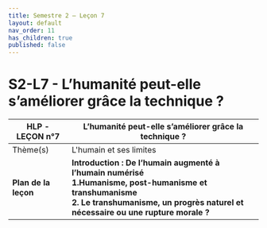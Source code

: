 ```yaml
---
title: Semestre 2 – Leçon 7
layout: default
nav_order: 11
has_children: true
published: false
---
```

# S2-L7 - L’humanité peut-elle s’améliorer grâce la technique ? 


| HLP - LEÇON n°7      | L’humanité peut-elle s’améliorer grâce la technique ?    |
| -------------------- | ------------------------ |
| Thème(s)             | L'humain et ses limites         |
| **Plan de la leçon** | **Introduction : De l’humain augmenté à l’humain numérisé<br />1.Humanisme, post-humanisme et transhumanisme<br />2. Le transhumanisme, un progrès naturel et nécessaire ou une rupture morale ?** |
